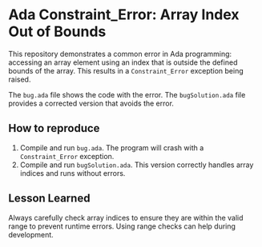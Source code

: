 # Ada Constraint_Error: Array Index Out of Bounds

This repository demonstrates a common error in Ada programming: accessing an array element using an index that is outside the defined bounds of the array.  This results in a `Constraint_Error` exception being raised.

The `bug.ada` file shows the code with the error. The `bugSolution.ada` file provides a corrected version that avoids the error.

## How to reproduce

1. Compile and run `bug.ada`.  The program will crash with a `Constraint_Error` exception.
2. Compile and run `bugSolution.ada`.  This version correctly handles array indices and runs without errors.

## Lesson Learned

Always carefully check array indices to ensure they are within the valid range to prevent runtime errors.  Using range checks can help during development.